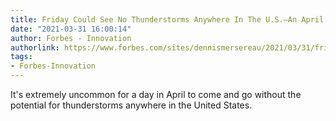 ```yaml
---
title: Friday Could See No Thunderstorms Anywhere In The U.S.—An April Rarity
date: "2021-03-31 16:00:14"
author: Forbes - Innovation
authorlink: https://www.forbes.com/sites/dennismersereau/2021/03/31/friday-could-see-no-thunderstorms-anywhere-in-the-us-an-april-rarity/
tags:
- Forbes-Innovation
---
```

It's extremely uncommon for a day in April to come and go without the potential for thunderstorms anywhere in the United States.